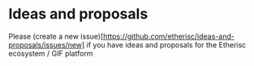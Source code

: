 # Ideas and proposals

Please (create a new issue)[https://github.com/etherisc/ideas-and-proposals/issues/new] if you have ideas and proposals for the Etherisc ecosystem / GIF platform
